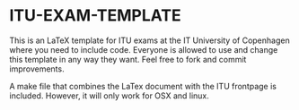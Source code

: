 ITU-EXAM-TEMPLATE
==================

This is an LaTeX template for ITU exams at the IT University of Copenhagen where you need to include code. Everyone is allowed to use and change this template in any way they want. Feel free to fork and commit improvements.

A make file that combines the LaTex document with the ITU frontpage is included. However, it will only work for OSX and linux.
